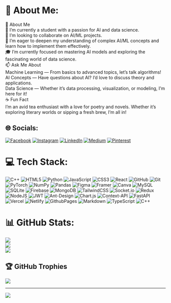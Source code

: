 # 💫 About Me:
👋 About Me<br>🌱 I’m currently a student with a passion for AI and data science.<br>🤝 I’m looking to collaborate on AI/ML projects.<br>📘 I’m eager to deepen my understanding of complex AI/ML concepts and learn how to implement them effectively.<br>🎓 I’m currently focused on mastering AI models and exploring the fascinating world of data science.<br>📫 Ask Me About<br>Machine Learning — From basics to advanced topics, let’s talk algorithms!<br>AI Concepts — Have questions about AI? I’d love to discuss theory and applications.<br>Data Science — Whether it’s data processing, visualization, or modeling, I’m here for it!<br>☕ Fun Fact<br>I’m an avid tea enthusiast with a love for poetry and novels. Whether it’s exploring literary worlds or sipping a fresh brew, I’m all in!


## 🌐 Socials:
[![Facebook](https://img.shields.io/badge/Facebook-%231877F2.svg?logo=Facebook&logoColor=white)](https://facebook.com/HasnainArif) [![Instagram](https://img.shields.io/badge/Instagram-%23E4405F.svg?logo=Instagram&logoColor=white)](https://instagram.com/__whoishasnain__) [![LinkedIn](https://img.shields.io/badge/LinkedIn-%230077B5.svg?logo=linkedin&logoColor=white)](https://linkedin.com/in/www.linkedin.com/in/hasnain-arif-452229239) [![Medium](https://img.shields.io/badge/Medium-12100E?logo=medium&logoColor=white)](https://medium.com/@HasnainArif) [![Pinterest](https://img.shields.io/badge/Pinterest-%23E60023.svg?logo=Pinterest&logoColor=white)](https://pinterest.com/Nainee00) 

# 💻 Tech Stack:
![C++](https://img.shields.io/badge/c++-%2300599C.svg?style=for-the-badge&logo=c%2B%2B&logoColor=white) ![HTML5](https://img.shields.io/badge/html5-%23E34F26.svg?style=for-the-badge&logo=html5&logoColor=white) ![Python](https://img.shields.io/badge/python-3670A0?style=for-the-badge&logo=python&logoColor=ffdd54) ![JavaScript](https://img.shields.io/badge/javascript-%23323330.svg?style=for-the-badge&logo=javascript&logoColor=%23F7DF1E) ![CSS3](https://img.shields.io/badge/css3-%231572B6.svg?style=for-the-badge&logo=css3&logoColor=white) ![React](https://img.shields.io/badge/react-%2320232a.svg?style=for-the-badge&logo=react&logoColor=%2361DAFB) ![GitHub](https://img.shields.io/badge/github-%23121011.svg?style=for-the-badge&logo=github&logoColor=white) ![Git](https://img.shields.io/badge/git-%23F05033.svg?style=for-the-badge&logo=git&logoColor=white) ![PyTorch](https://img.shields.io/badge/PyTorch-%23EE4C2C.svg?style=for-the-badge&logo=PyTorch&logoColor=white) ![NumPy](https://img.shields.io/badge/numpy-%23013243.svg?style=for-the-badge&logo=numpy&logoColor=white) ![Pandas](https://img.shields.io/badge/pandas-%23150458.svg?style=for-the-badge&logo=pandas&logoColor=white) ![Figma](https://img.shields.io/badge/figma-%23F24E1E.svg?style=for-the-badge&logo=figma&logoColor=white) ![Framer](https://img.shields.io/badge/Framer-black?style=for-the-badge&logo=framer&logoColor=blue) ![Canva](https://img.shields.io/badge/Canva-%2300C4CC.svg?style=for-the-badge&logo=Canva&logoColor=white) ![MySQL](https://img.shields.io/badge/mysql-4479A1.svg?style=for-the-badge&logo=mysql&logoColor=white) ![SQLite](https://img.shields.io/badge/sqlite-%2307405e.svg?style=for-the-badge&logo=sqlite&logoColor=white) ![Firebase](https://img.shields.io/badge/firebase-a08021?style=for-the-badge&logo=firebase&logoColor=ffcd34) ![MongoDB](https://img.shields.io/badge/MongoDB-%234ea94b.svg?style=for-the-badge&logo=mongodb&logoColor=white) ![TailwindCSS](https://img.shields.io/badge/tailwindcss-%2338B2AC.svg?style=for-the-badge&logo=tailwind-css&logoColor=white) ![Socket.io](https://img.shields.io/badge/Socket.io-black?style=for-the-badge&logo=socket.io&badgeColor=010101) ![Redux](https://img.shields.io/badge/redux-%23593d88.svg?style=for-the-badge&logo=redux&logoColor=white) ![NodeJS](https://img.shields.io/badge/node.js-6DA55F?style=for-the-badge&logo=node.js&logoColor=white) ![JWT](https://img.shields.io/badge/JWT-black?style=for-the-badge&logo=JSON%20web%20tokens) ![Ant-Design](https://img.shields.io/badge/-AntDesign-%230170FE?style=for-the-badge&logo=ant-design&logoColor=white) ![Chart.js](https://img.shields.io/badge/chart.js-F5788D.svg?style=for-the-badge&logo=chart.js&logoColor=white) ![Context-API](https://img.shields.io/badge/Context--Api-000000?style=for-the-badge&logo=react) ![FastAPI](https://img.shields.io/badge/FastAPI-005571?style=for-the-badge&logo=fastapi) ![Vercel](https://img.shields.io/badge/vercel-%23000000.svg?style=for-the-badge&logo=vercel&logoColor=white) ![Netlify](https://img.shields.io/badge/netlify-%23000000.svg?style=for-the-badge&logo=netlify&logoColor=#00C7B7) ![GithubPages](https://img.shields.io/badge/github%20pages-121013?style=for-the-badge&logo=github&logoColor=white) ![Markdown](https://img.shields.io/badge/markdown-%23000000.svg?style=for-the-badge&logo=markdown&logoColor=white) ![TypeScript](https://img.shields.io/badge/typescript-%23007ACC.svg?style=for-the-badge&logo=typescript&logoColor=white) ![C++](https://img.shields.io/badge/c++-%2300599C.svg?style=for-the-badge&logo=c%2B%2B&logoColor=white)
# 📊 GitHub Stats:
![](https://github-readme-stats.vercel.app/api?username=Nainee99&theme=dark&hide_border=false&include_all_commits=true&count_private=true)<br/>
![](https://github-readme-streak-stats.herokuapp.com/?user=Nainee99&theme=dark&hide_border=false)<br/>
![](https://github-readme-stats.vercel.app/api/top-langs/?username=Nainee99&theme=dark&hide_border=false&include_all_commits=false&count_private=false&layout=compact)

## 🏆 GitHub Trophies
![](https://github-profile-trophy.vercel.app/?username=Nainee99&theme=radical&no-frame=true&no-bg=false&margin-w=4)

---
[![](https://visitcount.itsvg.in/api?id=Nainee99&icon=0&color=0)](https://visitcount.itsvg.in)

<!-- Proudly created with GPRM ( https://gprm.itsvg.in ) -->
